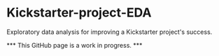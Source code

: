 # Kickstarter-project-EDA
Exploratory data analysis for improving a Kickstarter project's success.

*** This GitHub page is a work in progress. ***
